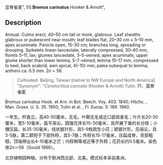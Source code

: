 显脊雀麦",
55.**Bromus carinatus** Hooker & Arnott",

## Description
Annual. Culms erect, 40–50 cm tall or more, glabrous. Leaf sheaths glabrous or pubescent near mouth; leaf blades flat, 20–30 cm × 5–10 mm, apex acuminate. Panicle open, 15–30 cm; branches long, spreading or drooping. Spikelets linear-lanceolate, laterally compressed, 30–40 mm, florets 5–11, lax; glumes lanceolate, 3–5-veined, apex acuminate, upper glume shorter than lower lemma, 5–7-veined; lemma 15–17 mm, compressed to keel, back scabrid, awn apical, 4(–10) mm; palea subequal to lemma; anthers ca. 0.5 mm. 2*n* = 56.

> Cultivated. Beijing, Taiwan [native to NW Europe and North America].
  "Synonym": "*Ceratochloa carinata* (Hooker &amp; Arnott) Tutin.
**71．显脊雀麦**

Bromus carinatus Hook. et Arn. in Bot. Beech. Voy. 403. 1840; Hitchc. , Man. Grass. U. S. 35. 1950; Tutin et al. , Fl. Europ. 5: 189. 1980.

一年生。秆直立，高40-50厘米，无毛。叶鞘无毛或近口部具柔毛；叶片长20-30厘米，宽5-10毫米，扁平渐尖。圆锥花序长15-30毫米，具开展下垂的长分枝；小穗压扁，长35-30毫米，线状披针形，具5-9枚疏生小花；颖披针形，先端尖，具3-5脉，第二颖短于下部外稃，具5-7脉；外稃长15-17毫米，压扁成脊，背部粗糙，顶端伸出长4-10毫米之芒；内稃稍等或近等于外稃；花药长约0.5毫米。染色体2n＝56（Gould 1966）。

北京植物园种植。分布于欧洲西北部、北美。模式标本采自美洲。

